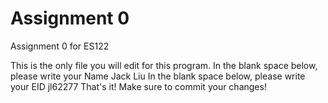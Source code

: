# Assignment 0

Assignment 0 for ES122

This is the only file you will edit for this program. In the blank space below, please write your Name
Jack Liu
In the blank space below, please write your EID
jl62277
That's it! Make sure to commit your changes!
